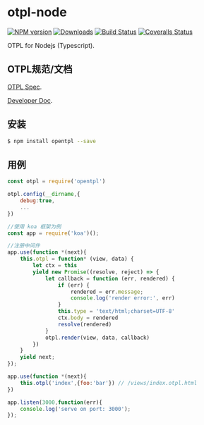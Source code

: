 # otpl-node

[![NPM version][npm-image]][npm-url] [![Downloads][downloads-image]][npm-url] [![Build Status][travis-image]][travis-url] [![Coveralls Status][coveralls-image]][coveralls-url]

OTPL for Nodejs (Typescript). 



## OTPL规范/文档

[OTPL Spec](https://github.com/diosay/open-tpl).

[Developer Doc](https://github.com/diosay/otpl-node/blob/master/src/README.md).

## 安装

```bash
$ npm install opentpl --save
```

## 用例
```js
const otpl = require('opentpl')

otpl.config(__dirname,{
    debug:true,
    ...
})

//使用 koa 框架为例
const app = require('koa')();

//注册中间件
app.use(function *(next){
	this.otpl = function* (view, data) {
        let ctx = this
        yield new Promise((resolve, reject) => {
            let callback = function (err, rendered) {
                if (err) {
                    rendered = err.message;
                    console.log('render error:', err)
                }
				this.type = 'text/html;charset=UTF-8'
                ctx.body = rendered
                resolve(rendered)
            }
            otpl.render(view, data, callback)
        })
    }
	yield next;
});

app.use(function *(next){
    this.otpl('index',{foo:'bar'}) // /views/index.otpl.html
})

app.listen(3000,function(err){
	console.log('serve on port: 3000');
});

```


[downloads-image]: https://img.shields.io/npm/dm/otpl.svg

[npm-url]: https://www.npmjs.com/package/otpl
[npm-image]: https://img.shields.io/npm/v/otpl.svg

[travis-url]: https://travis-ci.org/diosay/otpl-node
[travis-image]: https://img.shields.io/travis/diosay/otpl-node.svg

[coveralls-url]: https://coveralls.io/r/diosay/otpl-node
[coveralls-image]: https://img.shields.io/coveralls/diosay/otpl-node/master.svg

[gitter-url]: https://gitter.im/diosay/otpl-node
[gitter-image]: https://badges.gitter.im/diosay/otpl-node.png